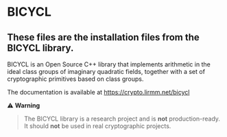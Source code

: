 BICYCL
======

These files are the installation files from the BICYCL library. 
---------------------------------------------------------------

BICYCL is an Open Source C++ library that implements arithmetic in the ideal
class groups of imaginary quadratic fields, together with a set of cryptographic
primitives based on class groups.

The documentation is available at https://crypto.lirmm.net/bicycl


:warning: **Warning**
> The BICYCL library is a research project and is **not** production-ready.
> It should **not** be used in real cryptographic projects.
